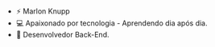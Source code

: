 - ⚡ Marlon Knupp
- 💻 Apaixonado por tecnologia - Aprendendo dia após dia. 
- 🤖 Desenvolvedor Back-End. 

<!---
marlonknupp/marlonknupp is a ✨ special ✨ repository because its `README.md` (this file) appears on your GitHub profile.
You can click the Preview link to take a look at your changes.
--->
